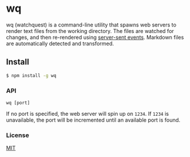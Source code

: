 # wq
wq (watchquest) is a command-line utility that spawns web servers to render text files from the working directory. The files are watched for changes, and then re-rendered using [server-sent events](https://developer.mozilla.org/en-US/docs/Server-sent_events/Using_server-sent_events). Markdown files are automatically detected and transformed.

## Install
``` sh
$ npm install -g wq
```

### API
`wq [port]`

If no port is specified, the web server will spin up on `1234`. If `1234` is unavailable, the port will be incremented until an available port is found.

### License
[MIT](http://opensource.org/licenses/MIT)

